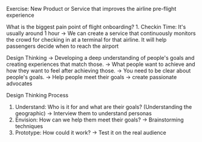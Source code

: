 Exercise: New Product or Service that improves the airline pre-flight experience

What is the biggest pain point of flight onboarding?
    1. Checkin Time: It's usually around 1 hour
    -> We can create a service that continuously monitors the crowd for checking in at a terminal for that airline. It will help passengers decide when to reach the airport


Design Thinking
    -> Developing a deep understanding of people's goals and creating experiences that match those.
    -> What people want to achieve and how they want to feel after achieving those.
    -> You need to be clear about people's goals.
    -> Help people meet their goals -> create passionate advocates

Design Thinking Process
1. Understand: Who is it for and what are their goals? (Understanding the geographic)
    -> Interview them to understand personas
3. Envision: How can we help them meet their goals?
    -> Brainstorming techniques 
5. Prototype: How could it work?
   -> Test it on the real audience

